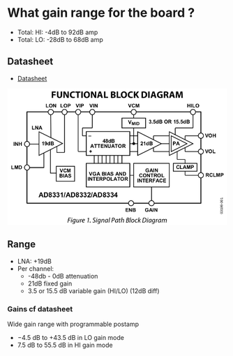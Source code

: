 # What gain range for the board ?

* Total: HI: -4dB to 92dB amp
* Total: LO: -28dB to 68dB amp

## Datasheet

* [Datasheet](ad8332/AD8331_8332_8334.pdf)

![Datasheet](ad8332/diagram.png)

## Range

* LNA: +19dB
* Per channel:
  * -48db - 0dB attenuation
  * 21dB fixed gain
  * 3.5 or 15.5 dB variable gain (HI/LO) (12dB diff)

### Gains cf datasheet

Wide gain range with programmable postamp
* −4.5 dB to +43.5 dB in LO gain mode
* 7.5 dB to 55.5 dB in HI gain mode

